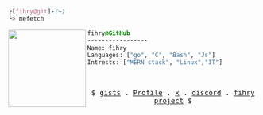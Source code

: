 

```css
┌[fihry@git]-(~)
└> mefetch
```
 

<div style="display:block;text-align:left"><img align="left" src="https://avatars.githubusercontent.com/u/83623752?s=400&u=c3d246290debc6769ffd5f6d41b43880446a2d98&v=4" border="0" style="width:156px;">
  
  ```css
  fihry@GitHub
  -----------------
  Name: fihry
  Languages: ["go", "C", "Bash", "Js"]
  Intrests: ["MERN stack", "Linux","IT"]
  ```
</div>



<br />
<p align="center">
  <samp>
    $  <a href="https://gist.github.com/fihry" target="_blank">gists</a> .
    <a href="https://fihry.me" target="_blank">Profile</a> .
    <a href="https://twitter.com/EFihry" target="_blank">x</a> .
    <a href="https://discordapp.com/users/940783956746461244" target="_blank">discord</a> .
    <a href="https://github.com/fihry" target="_blank">fihry project</a> $
  </samp>
</p>






